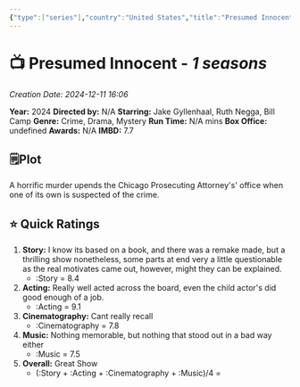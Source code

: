 ```yaml
---
{"type":["series"],"country":"United States","title":"Presumed Innocent","year":"2024","director":"N/A","actors":["Jake Gyllenhaal, Ruth Negga, Bill Camp"],"genre":["Crime, Drama, Mystery"],"length":"1","seen with":"Myself","year watched":"2024","rating":"8.2","location":"Dubai","trailer_embed":"{{YoutubeEmbed}}","poster":"https://m.media-amazon.com/images/M/MV5BNDk1MWM3NmItZmNjZS00ZmZkLTk1ZDAtZjFiN2FiZjczNmZhXkEyXkFqcGc@._V1_SX300.jpg","Box_office":"undefined","IMDB":"7.7","publish":true,"seen":true,"Creation Date":"2024-12-11 16:06","PassFrontmatter":true}
---
```


# 📺 **Presumed Innocent** - *1 seasons*
*Creation Date: 2024-12-11 16:06*

**Year:** 2024
**Directed by:** N/A
**Starring:**  Jake Gyllenhaal, Ruth Negga, Bill Camp
**Genre:** Crime, Drama, Mystery
**Run Time:** N/A mins
**Box Office:** undefined
**Awards:** N/A
**IMBD:** 7.7

## 🗒️Plot

A horrific murder upends the Chicago Prosecuting Attorney's' office when one of its own is suspected of the crime.

## ⭐ Quick Ratings

1. **Story:** I know its based on a book, and there was a remake made, but a thrilling show nonetheless, some parts at end very a little questionable as the real motivates came out, however, might they can be explained. 
	- :Story = 8.4
2. **Acting:** Really well acted across the board, even the child actor's did good enough of a job. 
	- :Acting = 9.1
3. **Cinematography:** Cant really recall
	- :Cinematography = 7.8
4. **Music:** Nothing memorable, but nothing that stood out in a bad way either
	- :Music = 7.5
5. **Overall:** Great Show
	- (:Story + :Acting + :Cinematography + :Music)/4 = 

